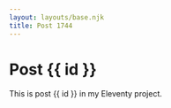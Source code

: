 ```yaml
---
layout: layouts/base.njk
title: Post 1744
---
```


# Post {{ id }}

This is post {{ id }} in my Eleventy project.
